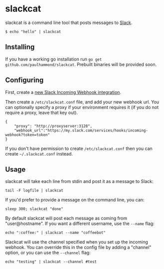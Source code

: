 # slackcat

slackcat is a command line tool that posts messages to [Slack].

    $ echo "hello" | slackcat

## Installing

If you have a working go installation run `go get github.com/paulhammond/slackcat`. Prebuilt binaries will be provided soon.

## Configuring

First, create a [new Slack Incoming Webhook integration][new-webhook].

Then create a `/etc/slackcat.conf` file, and add your new webhook url. You can optionally specify a proxy if
your environment requires it (if you do not require a proxy, leave that key out).

    {
        "proxy": "http://proxyserver:3128",
        "webhook_url":"https://my.slack.com/services/hooks/incoming-webhook?token=token"
    }

If you don't have permission to create `/etc/slackcat.conf` then you can create `~/.slackcat.conf` instead.

## Usage

slackcat will take each line from stdin and post it as a message to Slack:

    tail -F logfile | slackcat

If you'd prefer to provide a message on the command line, you can:

    sleep 300; slackcat "done"

By default slackcat will post each message as coming from "user@hostname". If you want a different username, use the `--name` flag:

    echo ":coffee:" | slackcat --name "coffeebot"

Slackcat will use the channel specified when you set up the incoming webhook. You can override this in the config file by adding a "channel" option, or you can use the `--channel` flag:

    echo "testing" | slackcat --channel #test



[Slack]: http://slack.com/
[new-webhook]: https://my.slack.com/services/new/incoming-webhook
